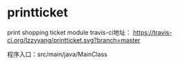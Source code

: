 # printticket
print shopping ticket module
travis-ci地址：
https://travis-ci.org/Izzyyang/printticket.svg?branch=master

程序入口：src/main/java/MainClass